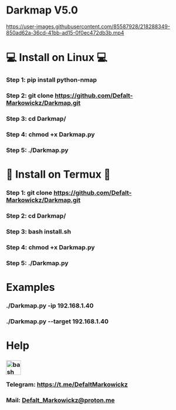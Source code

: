 # Darkmap V5.0

https://user-images.githubusercontent.com/85587928/218288349-850ad62a-36cd-41bb-ad15-0f0ec472db3b.mp4

# 💻 Install on Linux 💻

### Step 1: pip install python-nmap

### Step 2: git clone https://github.com/Defalt-Markowickz/Darkmap.git

### Step 3: cd Darkmap/

### Step 4: chmod +x Darkmap.py

### Step 5: ./Darkmap.py

# 📱 Install on Termux 📱

### Step 1: git clone https://github.com/Defalt-Markowickz/Darkmap.git

### Step 2: cd Darkmap/

### Step 3: bash install.sh

### Step 4: chmod +x Darkmap.py

### Step 5: ./Darkmap.py 

#  Examples

### ./Darkmap.py -ip 192.168.1.40

### ./Darkmap.py --target 192.168.1.40


# Help

### <p align="left"> <a href="https://www.gnu.org/software/bash/" target="_blank" rel="noreferrer"> <img src="https://www.vectorlogo.zone/logos/gnu_bash/gnu_bash-icon.svg" alt="bash" width="40" height="40"/> </a></p> Telegram: https://t.me/DefaltMarkowickz

### Mail: Defalt_Markowickz@proton.me
